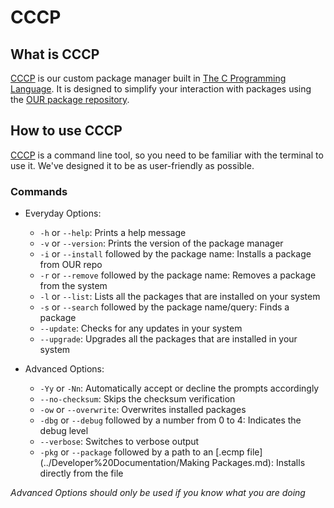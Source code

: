 # CCCP

## What is CCCP

[CCCP](https://github.com/Soviet-Linux/CCCP) is our custom package manager built in [The C Programming Language](https://en.wikipedia.org/wiki/C_(programming_language)). 
It is designed to simplify your interaction with packages using the [OUR package repository](https://github.com/Soviet-Linux/OUR).

## How to use CCCP

[CCCP](https://github.com/Soviet-Linux/CCCP) is a command line tool, so you need to be familiar with the terminal to use it. We've designed 
it to be as user-friendly as possible.

### Commands

- Everyday Options:
    - `-h` or `--help`: Prints a help message
    - `-v` or `--version`: Prints the version of the package manager
    - `-i` or `--install` followed by the package name: Installs a package from OUR repo
    - `-r` or `--remove` followed by the package name: Removes a package from the system
    - `-l` or `--list`: Lists all the packages that are installed on your system
    - `-s` or `--search` followed by the package name/query: Finds a package
    - `--update`: Checks for any updates in your system
    - `--upgrade`: Upgrades all the packages that are installed in your system

- Advanced Options:
    -  `-Yy` or `-Nn`: Automatically accept or decline the prompts accordingly
    -  `--no-checksum`: Skips the checksum verification
    -  `-ow` or `--overwrite`: Overwrites installed packages
    -  `-dbg` or `--debug` followed by a number from 0 to 4: Indicates the debug level
    -  `--verbose`: Switches to verbose output
    -  `-pkg` or `--package` followed by a path to an [.ecmp file](../Developer%20Documentation/Making Packages.md): Installs directly from the file

*Advanced Options should only be used if you know what you are doing*
